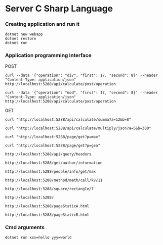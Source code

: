 # Server C Sharp Language

### Creating application and run it

```
dotnet new webapp
dotnet restore
dotnet run
```

### Application programming interface

POST

```
curl --data '{"operation": "div", "first": 17, "second": 8}' --header "Content-Type: application/json" http://localhost:5288/api/calculate/post/operation
```

```
curl --data '{"operation": "mod", "first": 17, "second": 8}' --header "Content-Type: application/json" http://localhost:5288/api/calculate/post/operation
```

GET

```
curl "http://localhost:5288/api/calculate/summa?a=12&b=8"
```

```
curl "http://localhost:5288/api/calculate/multiply/json?a=5&b=300"
```

```
curl "http://localhost:5288/page/get?p=max"
```

```
curl "http://localhost:5288/page/get?p=geo"
```

```
http://localhost:5288/api/query/headers
```

```
http://localhost:5288/get/author/information
```

```
http://localhost:5288/people/info/get/max
```

```
http://localhost:5288/method/math/call/kv/11
```

```
http://localhost:5288/square/rectangle/7
```

```
http://localhost:5288/
```

```
http://localhost:5288/pageStaticA.html
```

```
http://localhost:5288/pageStaticB.html
```

### Cmd arguments

```
dotnet run xxx=hello yyy=world
```

